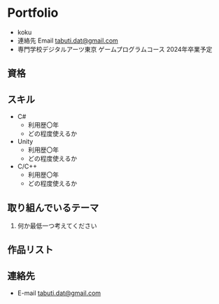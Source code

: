 # Portfolio

- koku
- 連絡先 Email [tabuti.dat@gmail.com](mailto:tabuti.dat@gmail.com)
- 専門学校デジタルアーツ東京 ゲームプログラムコース 2024年卒業予定

## 資格


## スキル
- C#
  - 利用歴〇年
  - どの程度使えるか
- Unity
  - 利用歴〇年
  - どの程度使えるか
- C/C++
  - 利用歴〇年
  - どの程度使えるか

## 取り組んでいるテーマ
1. 何か最低一つ考えてください

## 作品リスト



## 連絡先
- E-mail [tabuti.dat@gmail.com](mailto:tabuti.dat@gmail.com)